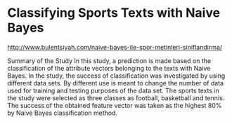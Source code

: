 # Classifying Sports Texts with Naive Bayes
http://www.bulentsiyah.com/naive-bayes-ile-spor-metinleri-siniflandirma/

Summary of the Study
In this study, a prediction is made based on the classification of the attribute vectors belonging to the texts with Naive Bayes. In the study, the success of classification was investigated by using different data sets. By different use is meant to change the number of data used for training and testing purposes of the data set. The sports texts in the study were selected as three classes as football, basketball and tennis. The success of the obtained feature vector was taken as the highest 80% by Naive Bayes classification method.

